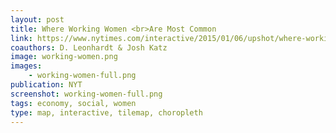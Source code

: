 ```yaml
---
layout: post
title: Where Working Women <br>Are Most Common
link: https://www.nytimes.com/interactive/2015/01/06/upshot/where-working-women-are-most-common.html
coauthors: D. Leonhardt & Josh Katz
image: working-women.png
images:
    - working-women-full.png
publication: NYT
screenshot: working-women-full.png
tags: economy, social, women
type: map, interactive, tilemap, choropleth
---
```

